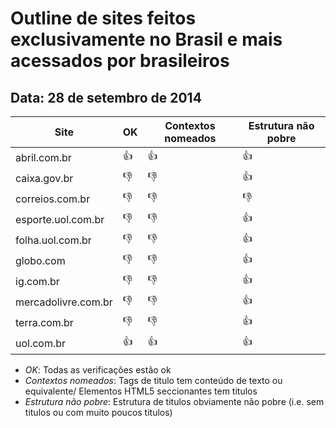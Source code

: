 # Outline de sites feitos exclusivamente no Brasil e mais acessados por brasileiros

## Data: 28 de setembro de 2014

Site                | OK   | Contextos nomeados | Estrutura não pobre
------------------- | ---- | ------------------ | --------------------
abril.com.br        | :+1: |  :+1:              | :+1:
caixa.gov.br        | :-1: |  :-1:              | :+1:
correios.com.br     | :-1: |  :-1:              | :-1:
esporte.uol.com.br  | :-1: |  :-1:              | :+1:
folha.uol.com.br    | :-1: |  :-1:              | :+1:
globo.com           | :-1: |  :-1:              | :+1:
ig.com.br           | :-1: |  :-1:              | :+1:
mercadolivre.com.br | :-1: |  :-1:              | :+1:
terra.com.br        | :-1: |  :-1:              | :+1:
uol.com.br          | :+1: |  :+1:              | :+1:

- *OK*: Todas as verificações estão ok
- *Contextos nomeados*: Tags de titulo tem conteúdo de texto ou equivalente/ Elementos HTML5 seccionantes tem titulos
- *Estrutura não pobre*: Estrutura de titulos obviamente não pobre (i.e. sem titulos ou com muito poucos titulos)
